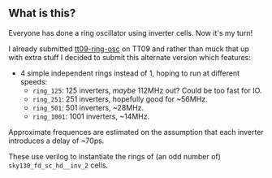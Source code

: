 <!---

This file is used to generate your project datasheet. Please fill in the information below and delete any unused
sections.

You can also include images in this folder and reference them in the markdown. Each image must be less than
512 kb in size, and the combined size of all images must be less than 1 MB.
-->

## What is this?

Everyone has done a ring oscillator using inverter cells. Now it's my turn!

I already submitted [tt09-ring-osc](https://github.com/algofoogle/tt09-ring-osc) on TT09 and rather than muck that up with extra stuff I decided to submit this alternate version which features:

*   4 simple independent rings instead of 1, hoping to run at different speeds:
    *   `ring_125`: 125 inverters, *maybe* 112MHz out? Could be too fast for IO.
    *   `ring_251`: 251 inverters, hopefully good for ~56MHz.
    *   `ring_501`: 501 inverters, ~28MHz.
    *   `ring_1001`: 1001 inverters, ~14MHz.

Approximate frequences are estimated on the assumption that each inverter introduces a delay of ~70ps.

These use verilog to instantiate the rings of (an odd number of) `sky130_fd_sc_hd__inv_2` cells.

